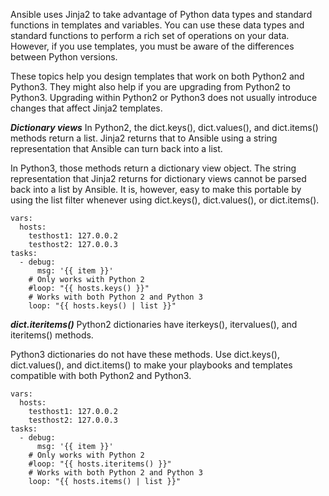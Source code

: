 <!--Python3 in templates-->
Ansible uses Jinja2 to take advantage of Python data types and standard functions in templates and variables. 
You can use these data types and standard functions to perform a rich set of operations on your data. 
However, if you use templates, you must be aware of the differences between Python versions.

These topics help you design templates that work on both Python2 and Python3. 
They might also help if you are upgrading from Python2 to Python3. 
Upgrading within Python2 or Python3 does not usually introduce changes that affect Jinja2 templates.

***Dictionary views***
In Python2, the dict.keys(), dict.values(), and dict.items() methods return a list. Jinja2 returns that to Ansible using a string representation that Ansible can turn back into a list.

In Python3, those methods return a dictionary view object. The string representation that Jinja2 returns for dictionary views cannot be parsed back into a list by Ansible. 
It is, however, easy to make this portable by using the list filter whenever using dict.keys(), dict.values(), or dict.items().

    vars:
      hosts:
        testhost1: 127.0.0.2
        testhost2: 127.0.0.3
    tasks:
      - debug:
          msg: '{{ item }}'
        # Only works with Python 2
        #loop: "{{ hosts.keys() }}"
        # Works with both Python 2 and Python 3
        loop: "{{ hosts.keys() | list }}"
        
***dict.iteritems()***
Python2 dictionaries have iterkeys(), itervalues(), and iteritems() methods.

Python3 dictionaries do not have these methods. Use dict.keys(), dict.values(), and dict.items() to make your playbooks and templates compatible with both Python2 and Python3.

    vars:
      hosts:
        testhost1: 127.0.0.2
        testhost2: 127.0.0.3
    tasks:
      - debug:
          msg: '{{ item }}'
        # Only works with Python 2
        #loop: "{{ hosts.iteritems() }}"
        # Works with both Python 2 and Python 3
        loop: "{{ hosts.items() | list }}"        